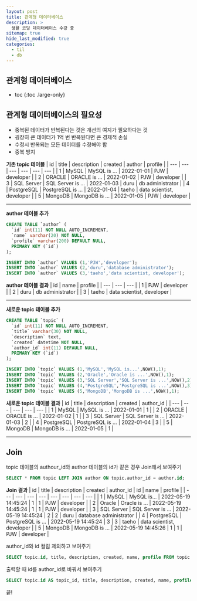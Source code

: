 ```yaml
---
layout: post
title: 관계형 데이터베이스
description: >
  생활 코딩 데이터베이스 수강 중
sitemap: true
hide_last_modified: true
categories:
  - til
  - db
---
```


## 관계형 데이터베이스

* toc
{:toc .large-only}

## 관계형 데이터베이스의 필요성
- 중복된 데이터가 반복된다는 것은 개선의 여지가 필요하다는 것
- 굉장히 큰 데이터가 1억 번 반복된다면 큰 경제적 손실
- 수정시 반복되는 모든 데이터를 수정해야 함
- 중복 방지

__기존 topic 테이블__
| id | title | description | created | author | profile |
| --- | --- | --- | --- | --- | --- |
| 1 | MySQL | MySQL is ... | 2022-01-01 | PJW | developer |
| 2 | ORACLE | ORACLE is ... | 2022-01-02 | PJW | developer |
| 3 | SQL Server | SQL Server is ... | 2022-01-03 | duru | db administrator |
| 4 | PostgreSQL | PostgreSQL is ... | 2022-01-04 | taeho | data scientist, developer |
| 5 | MongoDB | MongoDB is ... | 2022-01-05 | PJW | developer |

---

__author 테이블 추가__
```sql
CREATE TABLE `author` (
  `id` int(11) NOT NULL AUTO_INCREMENT,
  `name` varchar(20) NOT NULL,
  `profile` varchar(200) DEFAULT NULL,
  PRIMARY KEY (`id`)
);
```

```sql
INSERT INTO `author` VALUES (1,'PJW','developer');
INSERT INTO `author` VALUES (2,'duru','database administrator');
INSERT INTO `author` VALUES (3,'taeho','data scientist, developer');
```

__author 테이블 결과__
| id | name | profile |
| --- | --- | --- |
| 1 | PJW | developer |
| 2 | duru | db administrator |
| 3 | taeho | data scientist, developer |

---

__새로운 topic 테이블 추가__
```sql
CREATE TABLE `topic` (
  `id` int(11) NOT NULL AUTO_INCREMENT,
  `title` varchar(30) NOT NULL,
  `description` text,
  `created` datetime NOT NULL,
  `author_id` int(11) DEFAULT NULL,
  PRIMARY KEY (`id`)
);
```
```sql
INSERT INTO `topic` VALUES (1,'MySQL','MySQL is...',NOW(),1);
INSERT INTO `topic` VALUES (2,'Oracle','Oracle is ...',NOW(),1);
INSERT INTO `topic` VALUES (3,'SQL Server','SQL Server is ...',NOW(),2);
INSERT INTO `topic` VALUES (4,'PostgreSQL','PostgreSQL is ...',NOW(),3);
INSERT INTO `topic` VALUES (5,'MongoDB','MongoDB is ...',NOW(),1);
```

__새로운 topic 테이블 결과__
| id | title | description | created | author_id |
| --- | --- | --- | --- | --- |
| 1 | MySQL | MySQL is ... | 2022-01-01 | 1 |
| 2 | ORACLE | ORACLE is ... | 2022-01-02 | 1 |
| 3 | SQL Server | SQL Server is ... | 2022-01-03 | 2 |
| 4 | PostgreSQL | PostgreSQL is ... | 2022-01-04 | 3 |
| 5 | MongoDB | MongoDB is ... | 2022-01-05 | 1 |

---

## Join
topic 테이블의 authour_id와 author 테이블의 id가 같은 경우 Join해서 보여주기
```sql
SELECT * FROM topic LEFT JOIN author ON topic.author_id = author.id;
```

__Join 결과__
| id | title      | description       | created             | author_id | id   | name  | profile                   |
| --- | --- | --- | --- | --- | --- | --- | --- |
|  1 | MySQL      | MySQL is...       | 2022-05-19 14:45:24 |         1 |    1 | PJW   | developer                 |
|  2 | Oracle     | Oracle is ...     | 2022-05-19 14:45:24 |         1 |    1 | PJW   | developer                 |
|  3 | SQL Server | SQL Server is ... | 2022-05-19 14:45:24 |         2 |    2 | duru  | database administrator    |
|  4 | PostgreSQL | PostgreSQL is ... | 2022-05-19 14:45:24 |         3 |    3 | taeho | data scientist, developer |
|  5 | MongoDB    | MongoDB is ...    | 2022-05-19 14:45:26 |         1 |    1 | PJW   | developer                 |

author_id와 id 컬럼 제외하고 보여주기
```sql
SELECT topic.id, title, description, created, name, profile FROM topic LEFT JOIN author ON topic.author_id = author.id;
```

출력할 때 id를 author_id로 바꿔서 보여주기
```sql
SELECT topic.id AS topic_id, title, description, created, name, profile FROM topic LEFT JOIN author ON topic.author_id = author.id;
```



끝!